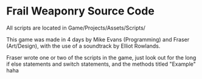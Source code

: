 # Frail Weaponry Source Code
All scripts are located in Game/Projects/Assets/Scripts/

This game was made in 4 days by Mike Evans (Programming) and Fraser (Art/Design), with the use of a soundtrack by Elliot Rowlands.

Fraser wrote one or two of the scripts in the game, just look out for the long if else statements and switch statements, and the methods titled "Example" haha
